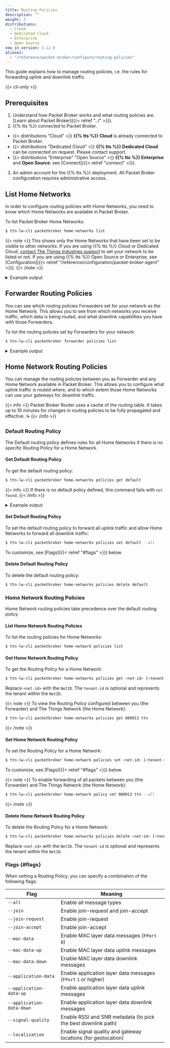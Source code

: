 ```yaml
---
title: Routing Policies
description: ""
weight: 3
distributions:
  - Cloud
  - Dedicated Cloud
  - Enterprise
  - Open Source
new_in_version: 3.12.0
aliases:
  - "/reference/packet-broker/configure/routing-policies"
---
```


This guide explains how to manage routing policies, i.e. the rules for forwarding uplink and downlink traffic.

<!--more-->

{{< cli-only >}}

## Prerequisites

1. Understand how Packet Broker works and what routing policies are. [Learn about Packet Broker]({{< relref "../" >}}).
2. {{% tts %}} connected to Packet Broker.
  - {{< distributions "Cloud" >}} **{{% tts %}} Cloud** is already connected to Packet Broker.
  - {{< distributions "Dedicated Cloud" >}} **{{% tts %}} Dedicated Cloud** can be connected on request. Please contact support.
  - {{< distributions "Enterprise" "Open Source" >}} **{{% tts %}} Enterprise** and **Open Source**: see [Connect]({{< relref "connect" >}}).
3. An admin account for the {{% tts %}} deployment. All Packet Broker configuration requires administrative access.

## List Home Networks

In order to configure routing policies with Home Networks, you need to know which Home Networks are available in Packet Broker.

To list Packet Broker Home Networks:

```bash
$ ttn-lw-cli packetbroker home-networks list
```

{{< note >}}
This shows only the Home Networks that have been set to be visible to other networks. If you are using {{% tts %}} Cloud or Dedicated Cloud, [contact The Things Industries support](mailto:support@thethingsindustries.com) to set your network to be listed or not. If you are using {{% tts %}} Open Source or Enterprise, see [Configuration]({{< relref "/reference/configuration/packet-broker-agent" >}}).
{{< /note >}}

<details><summary>Example output</summary>

```json
[{
  "id": {
    "net_id": 19,
    "tenant_id": "ttn"
  },
  "name": "The Things Network",
  "dev_addr_blocks": [
    {
      "dev_addr_prefix": {
        "dev_addr": "260B0000",
        "length": 16
      },
      "home_network_cluster_id": "ttn-eu1"
    },
    {
      "dev_addr_prefix": {
        "dev_addr": "260C0000",
        "length": 16
      },
      "home_network_cluster_id": "ttn-nam1"
    },
    {
      "dev_addr_prefix": {
        "dev_addr": "260D0000",
        "length": 16
      },
      "home_network_cluster_id": "ttn-au1"
    }
  ],
  "contact_info": [
    {
      "contact_type": "CONTACT_TYPE_TECHNICAL",
      "contact_method": "CONTACT_METHOD_EMAIL",
      "value": "ops@thethingsnetwork.org"
    }
  ]
},
{
  "id": {
    "net_id": 8
  },
  "name": "KPN",
  "dev_addr_blocks": [
    {
      "dev_addr_prefix": {
        "dev_addr": "10000000",
        "length": 7
      }
    }
  ]
}
]
```

</details>

## Forwarder Routing Policies

You can see which routing policies Forwarders set for your network as the Home Network. This allows you to see from which networks you receive traffic, which data is being routed, and what downlink capabilities you have with those Forwarders.

To list the routing policies set by Forwarders for your network:

```bash
$ ttn-lw-cli packetbroker forwarder policies list
```

<details><summary>Example output</summary>

This example shows that The Things Network forwards all messages to your network (`NetID` `000013` and tenant ID `my-company`) and that you can send all downlink messages via The Things Network to your end devices.

```json
[{
  "forwarder_id": {
    "net_id": 19,
    "tenant_id": "ttn"
  },
  "home_network_id": {
    "net_id": 19,
    "tenant_id": "my-company"
  },
  "updated_at": "2021-03-23T15:14:49.614025Z",
  "uplink": {
    "join_request": true,
    "mac_data": true,
    "application_data": true,
    "signal_quality": true,
    "localization": true
  },
  "downlink": {
    "join_accept": true,
    "mac_data": true,
    "application_data": true
  }
}
]
```

</details>

## Home Network Routing Policies

You can manage the routing policies between you as Forwarder and any Home Network available in Packet Broker. This allows you to configure what uplink traffic is routed where, and to which extent those Home Networks can use your gateways for downlink traffic.

{{< info >}}
Packet Broker Router uses a cache of the routing table. It takes up to 10 minutes for changes in routing policies to be fully propagated and effective. ☕
{{< /info >}}

### Default Routing Policy

The Default routing policy defines rules for all Home Networks if there is no specific Routing Policy for a Home Network.

#### Get Default Routing Policy

To get the default routing policy:

```bash
$ ttn-lw-cli packetbroker home-networks policies get default
```

{{< info >}}
If there is no default policy defined, this command fails with `not found`.
{{< /info >}}

<details><summary>Example output</summary>

This example has all message types enabled:

```json
{
  "updated_at": "2021-03-24T19:59:48.590521Z",
  "uplink": {
    "join_request": true,
    "mac_data": true,
    "application_data": true,
    "signal_quality": true,
    "localization": true
  },
  "downlink": {
    "join_accept": true,
    "mac_data": true,
    "application_data": true
  }
}
```

</details>

#### Set Default Routing Policy

To set the default routing policy to forward all uplink traffic and allow Home Networks to forward all downlink traffic:

```bash
$ ttn-lw-cli packetbroker home-networks policies set default --all
```

To customize, see [Flags]({{< relref "#flags" >}}) below.

#### Delete Default Routing Policy

To delete the default routing policy:

```bash
$ ttn-lw-cli packetbroker home-networks policies delete default
```

### Home Network Routing Policies

Home Network routing policies take precedence over the default routing policy.

#### List Home Network Routing Policies

To list the routing policies for Home Networks:

```bash
$ ttn-lw-cli packetbroker home-network policies list
```

#### Get Home Network Routing Policy

To get the Routing Policy for a Home Network:

```bash
$ ttn-lw-cli packetbroker home-networks policies get <net-id> [<tenant-id>]
```

Replace `<net-id>` with the `NetID`. The `tenant-id` is optional and represents the tenant within the `NetID`.

{{< note >}}
To view the Routing Policy configured between you (the Forwarder) and The Things Network (the Home Network):

```bash
$ ttn-lw-cli packetbroker home-networks policies get 000013 ttn
```
{{< /note >}}

#### Set Home Network Routing Policy

To set the Routing Policy for a Home Network:

```bash
$ ttn-lw-cli packetbroker home-network policies set <net-id> [<tenant-id>] --all
```

To customize, see [Flags]({{< relref "#flags" >}}) below.

{{< note >}}
To enable forwarding of all packets between you (the Forwarder) and The Things Network (the Home Network):

```bash
$ ttn-lw-cli packetbroker home-network policy set 000013 ttn --all
```
{{< /note >}}

#### Delete Home Network Routing Policy

To delete the Routing Policy for a Home Network:

```bash
$ ttn-lw-cli packetbroker home-networks policies delete <net-id> [<tenant-id>]
```

Replace `<net-id>` with the `NetID`. The `tenant-id` is optional and represents the tenant within the `NetID`.

### Flags {#flags}

When setting a Routing Policy, you can specify a combination of the following flags:

Flag | Meaning
--- | ---
`--all` | Enable all message types
`--join` | Enable join-request and join-accept
`--join-request` | Enable join-request
`--join-accept` | Enable join-accept
`--mac-data` | Enable MAC layer data messages (`FPort` `0`)
`--mac-data-up` | Enable MAC layer data uplink messages
`--mac-data-down` | Enable MAC layer data downlink messages
`--application-data` | Enable application layer data messages (`FPort` `1` or higher)
`--application-data-up` | Enable application layer data uplink messages
`--application-data-down` | Enable application layer data downlink messages
`--signal-quality` | Enable RSSI and SNR metadata (to pick the best downlink path)
`--localization` | Enable signal quality and gateway locations (for geolocation)
